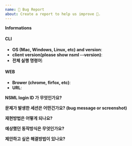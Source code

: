 ```yaml
---
name: 🐛 Bug Report
about: Create a report to help us improve 🤔.
---
```


**Informations**
#### CLI
- **OS (Mac, Windows, Linux, etc) and version**:
- **client version(please show nsml --version)**:
- **전체 실행 명령어**:

#### WEB
- **Brower (chrome, firfox, etc)**:
- **URL**:


**NSML login ID 가 무엇인가요?**


**문제가 발생한 세션은 어떤건가요? (bug message or screenshot)**


**재현방법은 어떻게 되나요?**


**예상했던 동작방식은 무엇인가요?**


**제안하고 싶은 해결방법이 있나요?**



<!-- ⚠️ Make sure to browse the opened and closed issues before submitting your issue. -->